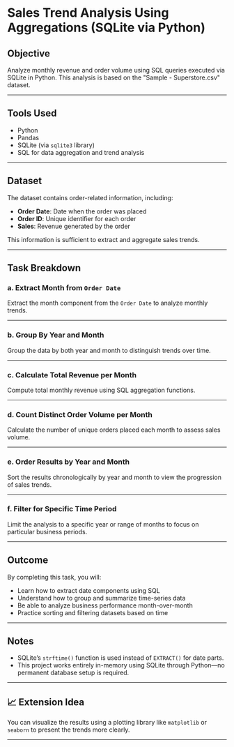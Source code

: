 #  Sales Trend Analysis Using Aggregations (SQLite via Python)

##  Objective

Analyze monthly revenue and order volume using SQL queries executed via SQLite in Python. This analysis is based on the "Sample - Superstore.csv" dataset.

---

##  Tools Used

- Python
- Pandas
- SQLite (via `sqlite3` library)
- SQL for data aggregation and trend analysis

---

##  Dataset

The dataset contains order-related information, including:
- **Order Date**: Date when the order was placed
- **Order ID**: Unique identifier for each order
- **Sales**: Revenue generated by the order

This information is sufficient to extract and aggregate sales trends.

---

##  Task Breakdown

### a. Extract Month from `Order Date`

Extract the month component from the `Order Date` to analyze monthly trends.

---

### b. Group By Year and Month

Group the data by both year and month to distinguish trends over time.

---

### c. Calculate Total Revenue per Month

Compute total monthly revenue using SQL aggregation functions.

---

### d. Count Distinct Order Volume per Month

Calculate the number of unique orders placed each month to assess sales volume.

---

### e. Order Results by Year and Month

Sort the results chronologically by year and month to view the progression of sales trends.

---

### f. Filter for Specific Time Period

Limit the analysis to a specific year or range of months to focus on particular business periods.

---

##  Outcome

By completing this task, you will:

- Learn how to extract date components using SQL
- Understand how to group and summarize time-series data
- Be able to analyze business performance month-over-month
- Practice sorting and filtering datasets based on time

---

##  Notes

- SQLite’s `strftime()` function is used instead of `EXTRACT()` for date parts.
- This project works entirely in-memory using SQLite through Python—no permanent database setup is required.

---

## 📈 Extension Idea

You can visualize the results using a plotting library like `matplotlib` or `seaborn` to present the trends more clearly.

---
